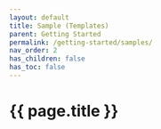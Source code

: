 ```yaml
---
layout: default
title: Sample (Templates)
parent: Getting Started
permalink: /getting-started/samples/
nav_order: 2
has_children: false
has_toc: false
---
```


# {{ page.title }}

